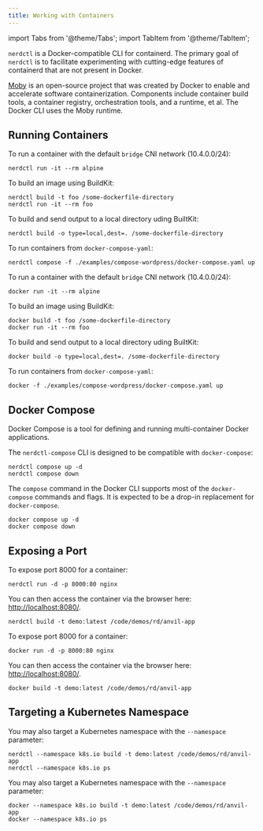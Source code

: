 ```yaml
---
title: Working with Containers
---
```


import Tabs from '@theme/Tabs';
import TabItem from '@theme/TabItem';

`nerdctl` is a Docker-compatible CLI for containerd. The primary goal of `nerdctl` is to facilitate experimenting with cutting-edge features of containerd that are not present in Docker.

[Moby](https://github.com/moby/moby) is an open-source project that was created by Docker to enable and accelerate software containerization. Components include container build tools, a container registry, orchestration tools, and a runtime, et al. The Docker CLI uses the Moby runtime. 

## Running Containers

<Tabs groupId="container-runtime">
  <TabItem value="nerdctl" default>

To run a container with the default `bridge` CNI network (10.4.0.0/24):
```
nerdctl run -it --rm alpine
```

To build an image using BuildKit:
```
nerdctl build -t foo /some-dockerfile-directory
nerdctl run -it --rm foo
```

To build and send output to a local directory uding BuiltKit:
```
nerdctl build -o type=local,dest=. /some-dockerfile-directory
```

To run containers from `docker-compose-yaml`:
```
nerdctl compose -f ./examples/compose-wordpress/docker-compose.yaml up
```
  </TabItem>
  <TabItem value="docker-cli" default>

To run a container with the default `bridge` CNI network (10.4.0.0/24):
```
docker run -it --rm alpine
```

To build an image using BuildKit:
```
docker build -t foo /some-dockerfile-directory
docker run -it --rm foo
```

To build and send output to a local directory uding BuiltKit:
```
docker build -o type=local,dest=. /some-dockerfile-directory
```

To run containers from `docker-compose-yaml`:
```
docker -f ./examples/compose-wordpress/docker-compose.yaml up
```

  </TabItem>
</Tabs>

## Docker Compose

Docker Compose is a tool for defining and running multi-container Docker applications. 

<Tabs groupId="container-runtime">
  <TabItem value="nerdctl" default>

The `nerdctl-compose` CLI is designed to be compatible with `docker-compose`:
```
nerdctl compose up -d
nerdctl compose down
```
  </TabItem>
  <TabItem value="docker-cli">

The `compose` command in the Docker CLI supports most of the `docker-compose` commands and flags. It is expected to be a drop-in replacement for `docker-compose`.
```
docker compose up -d
docker compose down
```
  </TabItem>
</Tabs>

## Exposing a Port

<Tabs groupId="container-runtime">
  <TabItem value="nerdctl" default>

To expose port 8000 for a container:
```
nerdctl run -d -p 8000:80 nginx
```

You can then access the container via the browser here: [http://localhost:8080/](http://localhost:8080/).

```
nerdctl build -t demo:latest /code/demos/rd/anvil-app
```
  </TabItem>
  <TabItem value="docker-cli" default>

To expose port 8000 for a container:
```
docker run -d -p 8000:80 nginx
```

You can then access the container via the browser here: [http://localhost:8080/](http://localhost:8080/).

```
docker build -t demo:latest /code/demos/rd/anvil-app
```
  </TabItem>
</Tabs>

## Targeting a Kubernetes Namespace

<Tabs groupId="container-runtime">
  <TabItem value="nerdctl" default>

You may also target a Kubernetes namespace with the `--namespace` parameter:
```
nerdctl --namespace k8s.io build -t demo:latest /code/demos/rd/anvil-app
nerdctl --namespace k8s.io ps
```
  </TabItem>
  <TabItem value="docker-cli" default>

You may also target a Kubernetes namespace with the `--namespace` parameter:
```
docker --namespace k8s.io build -t demo:latest /code/demos/rd/anvil-app
docker --namespace k8s.io ps
```
  </TabItem>
</Tabs>